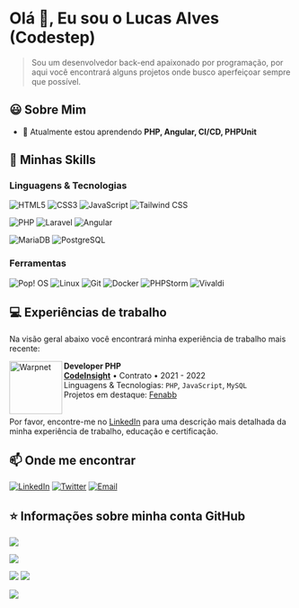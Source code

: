 # Olá 👋, Eu sou o Lucas Alves (Codestep)

> Sou um desenvolvedor back-end apaixonado por programação, por aqui você encontrará alguns projetos onde busco aperfeiçoar sempre que possível.

## 😃️ Sobre Mim
- 🌱 Atualmente estou aprendendo **PHP, Angular, CI/CD, PHPUnit**

## 🚀 Minhas Skills

### Linguagens & Tecnologias

![HTML5](https://img.shields.io/badge/HTML5-E34F26?style=for-the-badge&logo=html5&logoColor=white)
![CSS3](https://img.shields.io/badge/CSS3-1572B6?style=for-the-badge&logo=css3&logoColor=white)
![JavaScript](https://img.shields.io/badge/JavaScript-323330?style=for-the-badge&logo=javascript&logoColor=F7DF1E)
![Tailwind CSS](https://img.shields.io/badge/Tailwind_CSS-38B2AC?style=for-the-badge&logo=tailwind-css&logoColor=white)

![PHP](https://img.shields.io/badge/PHP-777BB4?style=for-the-badge&logo=php&logoColor=white)
![Laravel](https://img.shields.io/badge/Laravel-FF2D20?style=for-the-badge&logo=laravel&logoColor=white)
![Angular](https://img.shields.io/badge/Angular-DD0031?style=for-the-badge&logo=angular&logoColor=white)

![MariaDB](https://img.shields.io/badge/MariaDB-01529E?style=for-the-badge&logo=mariadb&logoColor=white)
![PostgreSQL](https://img.shields.io/badge/PostgreSQL-316192?style=for-the-badge&logo=postgresql&logoColor=white)

### Ferramentas

![Pop! OS](https://img.shields.io/badge/Pop!_OS-48B9C7?style=for-the-badge&logo=Pop!_OS&logoColor=white)
![Linux](https://img.shields.io/badge/Linux-E34F26?style=for-the-badge&logo=linux&logoColor=white)
![Git](https://img.shields.io/badge/Git-E34F26?style=for-the-badge&logo=git&logoColor=white)
![Docker](https://img.shields.io/badge/Docker-2496ED?style=for-the-badge&logo=docker&logoColor=white)
![PHPStorm](http://img.shields.io/badge/-PHPStorm-181717?style=for-the-badge&logo=phpstorm&logoColor=white)
![Vivaldi](https://img.shields.io/badge/Vivaldi-EF3939?style=for-the-badge&logo=Vivaldi&logoColor=white)

## 💻️ Experiências de trabalho
Na visão geral abaixo você encontrará minha experiência de trabalho mais recente:

[<img align="left" height="94px" width="94px" alt="Warpnet" src="https://codebrasil.dev/wp-content/uploads/2022/01/fav.png"/>](https://codebrasil.dev)

**Developer PHP** \
[**CodeInsight**](https://codebrasil.dev) • Contrato • 2021 - 2022 \
Linguagens & Tecnologias: `PHP`, `JavaScript`, `MySQL` \
Projetos em destaque: [Fenabb](https://bolao.fenabb.org.br/)
<br/>
<br/>

Por favor, encontre-me no [LinkedIn](https://www.linkedin.com/in/lucas-alves-b21985156/) para uma descrição mais detalhada da minha experiência de trabalho, educação e certificação.

## 📫️ Onde me encontrar

[![LinkedIn](https://img.shields.io/badge/LinkedIn-0077B5?style=for-the-badge&logo=linkedin&logoColor=white)](https://linkedin.com/in/lucas-alves-b21985156/)
[![Twitter](https://img.shields.io/badge/Twitter-1DA1F2?style=for-the-badge&logo=twitter&logoColor=white)](https://twitter.com/c0destep)
[![Email](https://img.shields.io/badge/Gmail-D14836?style=for-the-badge&logo=gmail&logoColor=white)](mailto:codestep@codingstep.com.br)

## ⭐ Informações sobre minha conta GitHub

![](https://activity-graph.herokuapp.com/graph?username=c0destep&theme=react-dark&hide_border=true)

![](http://github-profile-summary-cards.vercel.app/api/cards/profile-details?username=c0destep&theme=github_dark)

![](http://github-profile-summary-cards.vercel.app/api/cards/repos-per-language?username=c0destep&theme=github_dark)
![](http://github-profile-summary-cards.vercel.app/api/cards/most-commit-language?username=c0destep&theme=github_dark)

![](https://streak-stats.demolab.com?user=c0destep&theme=github-dark-blue&hide_border=true&locale=pt-br&date_format=j%20M%5B%20Y%5D)
